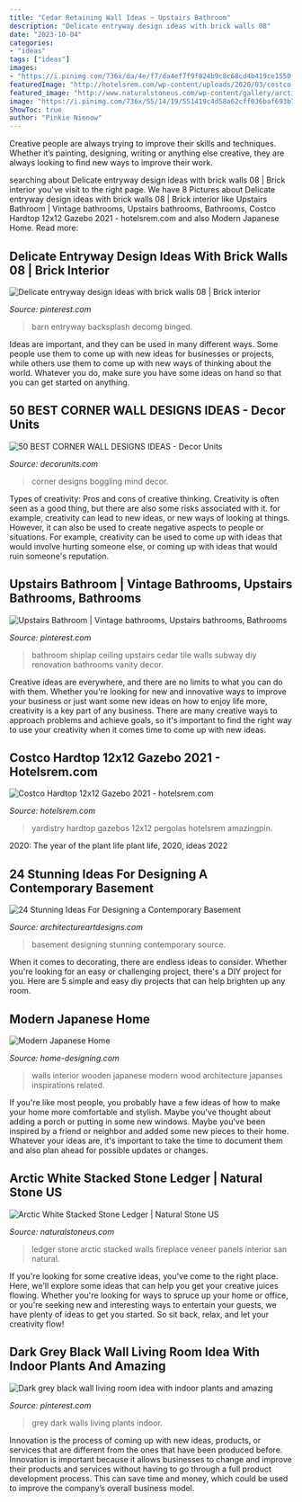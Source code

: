 ```yaml
---
title: "Cedar Retaining Wall Ideas ~ Upstairs Bathroom"
description: "Delicate entryway design ideas with brick walls 08"
date: "2023-10-04"
categories:
- "ideas"
tags: ["ideas"]
images:
- "https://i.pinimg.com/736x/da/4e/f7/da4ef7f9f824b9c8c68cd4b419ce1550.jpg"
featuredImage: "http://hotelsrem.com/wp-content/uploads/2020/03/costco-hardtop-12x12-gazebo-inspirational-our-yardistry-gazebo-with-custom-bar-top-addition-of-costco-hardtop-12x12-gazebo.jpg"
featured_image: "http://www.naturalstoneus.com/wp-content/gallery/arctic-white-stacked-stone/Arctic-white-marble-stacked-stone-ledger-panel-veneer-for-walls-fireplace-San-Ramon.jpg"
image: "https://i.pinimg.com/736x/55/14/19/551419c4d58a62cff036baf693b728d6.jpg"
ShowToc: true
author: "Pinkie Nienow"
---
```



Creative people are always trying to improve their skills and techniques. Whether it’s painting, designing, writing or anything else creative, they are always looking to find new ways to improve their work.

	

		
searching about Delicate entryway design ideas with brick walls 08 | Brick interior you've visit to the right page. We have 8 Pictures about Delicate entryway design ideas with brick walls 08 | Brick interior like Upstairs Bathroom | Vintage bathrooms, Upstairs bathrooms, Bathrooms, Costco Hardtop 12x12 Gazebo 2021 - hotelsrem.com and also Modern Japanese Home. Read more:
		
    
## Delicate Entryway Design Ideas With Brick Walls 08 | Brick Interior

<img loading=lazy src="https://i.pinimg.com/736x/55/14/19/551419c4d58a62cff036baf693b728d6.jpg" onerror="this.onerror=null;this.src='https://tse2.mm.bing.net/th?id=OIP.lwl99F7MBPlxE90inzm3pAHaLH&amp;pid=15.1';" alt="Delicate entryway design ideas with brick walls 08 | Brick interior">

_Source: pinterest.com_

>barn entryway backsplash decomg binged. 

	

Ideas are important, and they can be used in many different ways. Some people use them to come up with new ideas for businesses or projects, while others use them to come up with new ways of thinking about the world. Whatever you do, make sure you have some ideas on hand so that you can get started on anything.

    
## 50 BEST CORNER WALL DESIGNS IDEAS - Decor Units

<img loading=lazy src="https://1.bp.blogspot.com/-TdynMVA1zjA/WCY14WI-jCI/AAAAAAAAJK8/aIw7Q43xULAG52D2LDaYtbYMiirumEvFACLcB/s1600/26294.jpg" onerror="this.onerror=null;this.src='https://tse1.mm.bing.net/th?id=OIP.4zF8RVUK_jJLlKOmALCGkQHaLH&amp;pid=15.1';" alt="50 BEST CORNER WALL DESIGNS IDEAS - Decor Units">

_Source: decorunits.com_

>corner designs boggling mind decor. 

	

Types of creativity: Pros and cons of creative thinking.
Creativity is often seen as a good thing, but there are also some risks associated with it. for example, creativity can lead to new ideas, or new ways of looking at things. However, it can also be used to create negative aspects to people or situations. For example, creativity can be used to come up with ideas that would involve hurting someone else, or coming up with ideas that would ruin someone's reputation.

    
## Upstairs Bathroom | Vintage Bathrooms, Upstairs Bathrooms, Bathrooms

<img loading=lazy src="https://i.pinimg.com/736x/da/4e/f7/da4ef7f9f824b9c8c68cd4b419ce1550.jpg" onerror="this.onerror=null;this.src='https://tse3.mm.bing.net/th?id=OIP.CFgyHZJmeU3tFI0NHL4jjwHaLL&amp;pid=15.1';" alt="Upstairs Bathroom | Vintage bathrooms, Upstairs bathrooms, Bathrooms">

_Source: pinterest.com_

>bathroom shiplap ceiling upstairs cedar tile walls subway diy renovation bathrooms vanity decor. 

	

Creative ideas are everywhere, and there are no limits to what you can do with them. Whether you're looking for new and innovative ways to improve your business or just want some new ideas on how to enjoy life more, creativity is a key part of any business. There are many creative ways to approach problems and achieve goals, so it's important to find the right way to use your creativity when it comes time to come up with new ideas.

    
## Costco Hardtop 12x12 Gazebo 2021 - Hotelsrem.com

<img loading=lazy src="http://hotelsrem.com/wp-content/uploads/2020/03/costco-hardtop-12x12-gazebo-inspirational-our-yardistry-gazebo-with-custom-bar-top-addition-of-costco-hardtop-12x12-gazebo.jpg" onerror="this.onerror=null;this.src='https://tse3.mm.bing.net/th?id=OIP.x3TLvOAsfvQNvZs0V0NqIgHaJ4&amp;pid=15.1';" alt="Costco Hardtop 12x12 Gazebo 2021 - hotelsrem.com">

_Source: hotelsrem.com_

>yardistry hardtop gazebos 12x12 pergolas hotelsrem amazingpin. 

	

2020: The year of the plant life
plant life, 2020, ideas 2022

    
## 24 Stunning Ideas For Designing A Contemporary Basement

<img loading=lazy src="https://www.architectureartdesigns.com/wp-content/uploads/2013/09/2419-630x419.jpg" onerror="this.onerror=null;this.src='https://tse3.mm.bing.net/th?id=OIP.T8UMOe-7n1Kw4XUVH4dZmgHaE7&amp;pid=15.1';" alt="24 Stunning Ideas For Designing a Contemporary Basement">

_Source: architectureartdesigns.com_

>basement designing stunning contemporary source. 

	

When it comes to decorating, there are endless ideas to consider. Whether you're looking for an easy or challenging project, there's a DIY project for you. Here are 5 simple and easy diy projects that can help brighten up any room.

    
## Modern Japanese Home

<img loading=lazy src="http://cdn.home-designing.com/wp-content/uploads/2012/07/Wooden-interior-walls-665x665.jpeg" onerror="this.onerror=null;this.src='https://tse1.mm.bing.net/th?id=OIP.czSxoV1DJZV3Ih2sUgK-1wHaHa&amp;pid=15.1';" alt="Modern Japanese Home">

_Source: home-designing.com_

>walls interior wooden japanese modern wood architecture japanses inspirations related. 

	

If you're like most people, you probably have a few ideas of how to make your home more comfortable and stylish. Maybe you've thought about adding a porch or putting in some new windows. Maybe you've been inspired by a friend or neighbor and added some new pieces to their home. Whatever your ideas are, it's important to take the time to document them and also plan ahead for possible updates or changes.

    
## Arctic White Stacked Stone Ledger | Natural Stone US

<img loading=lazy src="http://www.naturalstoneus.com/wp-content/gallery/arctic-white-stacked-stone/Arctic-white-marble-stacked-stone-ledger-panel-veneer-for-walls-fireplace-San-Ramon.jpg" onerror="this.onerror=null;this.src='https://tse4.mm.bing.net/th?id=OIP.X0ki6fJpI0JUTxgJ4AA1bAAAAA&amp;pid=15.1';" alt="Arctic White Stacked Stone Ledger | Natural Stone US">

_Source: naturalstoneus.com_

>ledger stone arctic stacked walls fireplace veneer panels interior san natural. 

	

If you're looking for some creative ideas, you've come to the right place. Here, we'll explore some ideas that can help you get your creative juices flowing. Whether you're looking for ways to spruce up your home or office, or you're seeking new and interesting ways to entertain your guests, we have plenty of ideas to get you started. So sit back, relax, and let your creativity flow!

    
## Dark Grey Black Wall Living Room Idea With Indoor Plants And Amazing

<img loading=lazy src="https://i.pinimg.com/736x/87/86/1c/87861c2dfe73e2b3d736619715fccb6c.jpg" onerror="this.onerror=null;this.src='https://tse3.mm.bing.net/th?id=OIP.g4-qO9dQvMGVEddCirrTZwHaLH&amp;pid=15.1';" alt="Dark grey black wall living room idea with indoor plants and amazing">

_Source: pinterest.com_

>grey dark walls living plants indoor. 

	

Innovation is the process of coming up with new ideas, products, or services that are different from the ones that have been produced before. Innovation is important because it allows businesses to change and improve their products and services without having to go through a full product development process. This can save time and money, which could be used to improve the company’s overall business model.

